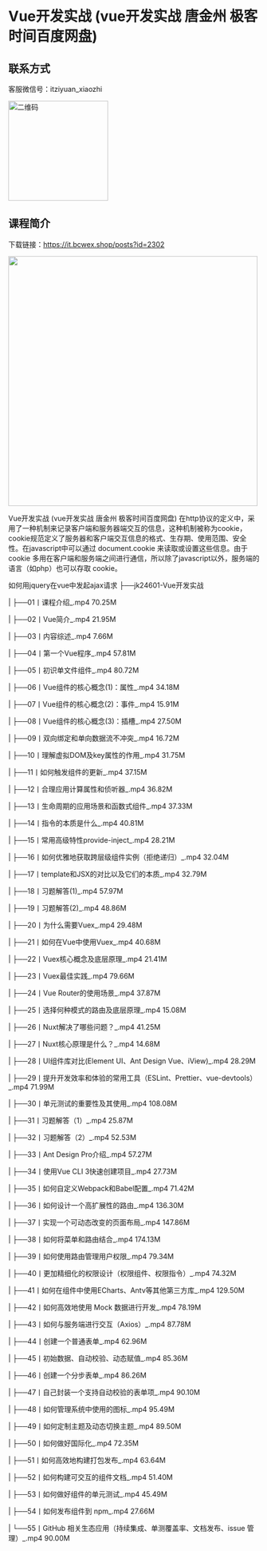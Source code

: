 # Vue开发实战 (vue开发实战 唐金州 极客时间百度网盘)

## 联系方式

客服微信号：itziyuan_xiaozhi

<img src="https://ziyuanyun.oss-cn-guangzhou.aliyuncs.com/common/20240614073449/666b82192834a.jpg" width="200" height="200" alt="二维码">

## 课程简介

下载链接：https://it.bcwex.shop/posts?id=2302

<img src="https://ziyuanyun.oss-cn-guangzhou.aliyuncs.com/yun/20240515183811/6644909392a38.jpg" width="500" alt="">

  Vue开发实战 (vue开发实战 唐金州 极客时间百度网盘) 在http协议的定义中，采用了一种机制来记录客户端和服务器端交互的信息，这种机制被称为cookie，cookie规范定义了服务器和客户端交互信息的格式、生存期、使用范围、安全性。在javascript中可以通过 document.cookie 来读取或设置这些信息。由于 cookie 多用在客户端和服务端之间进行通信，所以除了javascript以外，服务端的语言（如php）也可以存取 cookie。

 如何用jquery在vue中发起ajax请求 ├──jk24601-Vue开发实战

 | ├──01丨课程介绍_.mp4 70.25M

 | ├──02丨Vue简介_.mp4 21.95M

 | ├──03丨内容综述_.mp4 7.66M

 | ├──04丨第一个Vue程序_.mp4 57.81M

 | ├──05丨初识单文件组件_.mp4 80.72M

 | ├──06丨Vue组件的核心概念(1)：属性_.mp4 34.18M

 | ├──07丨Vue组件的核心概念(2)：事件_.mp4 15.91M

 | ├──08丨Vue组件的核心概念(3)：插槽_.mp4 27.50M

 | ├──09丨双向绑定和单向数据流不冲突_.mp4 16.72M

 | ├──10丨理解虚拟DOM及key属性的作用_.mp4 31.75M

 | ├──11丨如何触发组件的更新_.mp4 37.15M

 | ├──12丨合理应用计算属性和侦听器_.mp4 36.82M

 | ├──13丨生命周期的应用场景和函数式组件_.mp4 37.33M

 | ├──14丨指令的本质是什么_.mp4 40.81M

 | ├──15丨常用高级特性provide-inject_.mp4 28.21M

 | ├──16丨如何优雅地获取跨层级组件实例（拒绝递归）_.mp4 32.04M

 | ├──17丨template和JSX的对比以及它们的本质_.mp4 32.79M

 | ├──18丨习题解答(1)_.mp4 57.97M

 | ├──19丨习题解答(2)_.mp4 48.86M

 | ├──20丨为什么需要Vuex_.mp4 29.48M

 | ├──21丨如何在Vue中使用Vuex_.mp4 40.68M

 | ├──22丨Vuex核心概念及底层原理_.mp4 21.41M

 | ├──23丨Vuex最佳实践_.mp4 79.66M

 | ├──24丨Vue Router的使用场景_.mp4 37.87M

 | ├──25丨选择何种模式的路由及底层原理_.mp4 15.08M

 | ├──26丨Nuxt解决了哪些问题？_.mp4 41.25M

 | ├──27丨Nuxt核心原理是什么？_.mp4 14.68M

 | ├──28丨UI组件库对比(Element UI、Ant Design Vue、iView)_.mp4 28.29M

 | ├──29丨提升开发效率和体验的常用工具（ESLint、Prettier、vue-devtools）_.mp4 71.99M

 | ├──30丨单元测试的重要性及其使用_.mp4 108.08M

 | ├──31丨习题解答（1）_.mp4 25.87M

 | ├──32丨习题解答（2）_.mp4 52.53M

 | ├──33丨Ant Design Pro介绍_.mp4 57.27M

 | ├──34丨使用Vue CLI 3快速创建项目_.mp4 27.73M

 | ├──35丨如何自定义Webpack和Babel配置_.mp4 71.42M

 | ├──36丨如何设计一个高扩展性的路由_.mp4 136.30M

 | ├──37丨实现一个可动态改变的页面布局_.mp4 147.86M

 | ├──38丨如何将菜单和路由结合_.mp4 174.13M

 | ├──39丨如何使用路由管理用户权限_.mp4 79.34M

 | ├──40丨更加精细化的权限设计（权限组件、权限指令）_.mp4 74.32M

 | ├──41丨如何在组件中使用ECharts、Antv等其他第三方库_.mp4 129.50M

 | ├──42丨如何高效地使用 Mock 数据进行开发_.mp4 78.19M

 | ├──43丨如何与服务端进行交互（Axios）_.mp4 87.78M

 | ├──44丨创建一个普通表单_.mp4 62.96M

 | ├──45丨初始数据、自动校验、动态赋值_.mp4 85.36M

 | ├──46丨创建一个分步表单_.mp4 86.26M

 | ├──47丨自己封装一个支持自动校验的表单项_.mp4 90.10M

 | ├──48丨如何管理系统中使用的图标_.mp4 95.49M

 | ├──49丨如何定制主题及动态切换主题_.mp4 89.50M

 | ├──50丨如何做好国际化_.mp4 72.35M

 | ├──51丨如何高效地构建打包发布_.mp4 63.64M

 | ├──52丨如何构建可交互的组件文档_.mp4 51.40M

 | ├──53丨如何做好组件的单元测试_.mp4 45.49M

 | ├──54丨如何发布组件到 npm_.mp4 27.66M

 | └──55丨GitHub 相关生态应用（持续集成、单测覆盖率、文档发布、issue 管理）_.mp4 90.00M

  